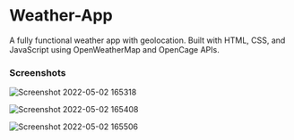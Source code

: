# Weather-App

A fully functional weather app with geolocation. Built with HTML, CSS, and JavaScript using OpenWeatherMap and OpenCage APIs.

### Screenshots

![Screenshot 2022-05-02 165318](https://user-images.githubusercontent.com/29513236/166209652-1d6e30f2-2f19-42c3-a1f4-f4543c2941cc.png)

![Screenshot 2022-05-02 165408](https://user-images.githubusercontent.com/29513236/166209667-b17c2e68-7f05-4e66-9de7-e311419d4e11.png)

![Screenshot 2022-05-02 165506](https://user-images.githubusercontent.com/29513236/166209676-a46d4288-e2e2-4f9d-b606-0f2d92d9b0c8.png)
